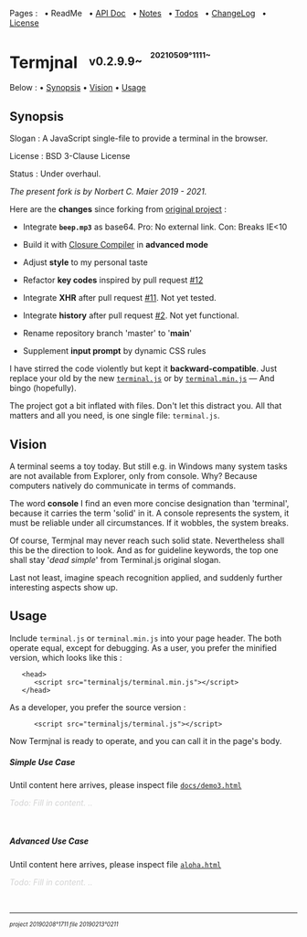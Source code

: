 ﻿Pages : &nbsp;
 • ReadMe &nbsp;
 • [API Doc](./docs/apidoc.md) &nbsp;
 • [Notes](./docs/notes.md) &nbsp;
 • [Todos](./docs/todos.md) &nbsp;
 • [ChangeLog](./docs/changelog.md) &nbsp;
 • [License](./docs/license.md)

# Termjnal &nbsp; <sup><sub>v0.2.9.9~ &nbsp; <sup><sup>20210509°1111~</sup></sup></sub></sup>

Below :
 • [Synopsis](#synopsis)
 • [Vision](#vision)
 • [Usage](#usage)

<a name="synopsis"></a>
## Synopsis

Slogan : A JavaScript single-file to provide a terminal in the browser.

License : BSD 3-Clause License

Status : Under overhaul.

_The present fork is by Norbert C. Maier 2019 - 2021._

Here are the **changes** since forking from
 [original project](https://github.com/eosterberg/terminaljs) :

- Integrate **`beep.mp3`** as base64.
   Pro: No external link. Con: Breaks IE<10

- Build it with [Closure Compiler](https://developers.google.com/closure/compiler/) in **advanced mode**

- Adjust **style** to my personal taste

- Refactor **key codes** inspired by pull request [#12](https://github.com/eosterberg/terminaljs/pull/12)

- Integrate **XHR** after pull request [#11](https://github.com/eosterberg/terminaljs/pull/11).
  Not yet tested.

- Integrate **history** after pull request [#2](https://github.com/eosterberg/terminaljs/pull/2).
  Not yet functional.

- Rename repository branch 'master' to '**main**'

- Supplement **input prompt** by dynamic CSS rules

I have stirred the code violently but kept it **backward-compatible**.
 Just replace your old by the new [`terminal.js`](./terminal.js)
 or by [`terminal.min.js`](./terminal.min.js) — And bingo (hopefully).

The project got a bit inflated with files. Don't let this distract you.
 All that matters and all you need, is one single file: `terminal.js`.

<a name="vision"></a>
## Vision

A terminal seems a toy today. But still e.g. in Windows many system
 tasks are not available from Explorer, only from console. Why?
 Because computers natively do communicate in terms of commands.

The word **console** I find an even more concise designation than 'terminal',
 because it carries the term 'solid' in it. A console represents the
 system, it must be reliable under all circumstances. If it wobbles,
 the system breaks.

Of course, Termjnal may never reach such solid state. Nevertheless shall
 this be the direction to look. And as for guideline keywords, the top one
 shall stay '*dead simple*' from Terminal.js original slogan.

Last not least, imagine speach recognition applied, and suddenly further
 interesting aspects show up.

<a name="usage"></a>
## Usage

Include `terminal.js` or `terminal.min.js` into your page header.
The both operate equal, except for debugging.
As a user, you prefer the minified version, which looks like this&nbsp;:

```
   <head>
      <script src="terminaljs/terminal.min.js"></script>
   </head>
```

As a developer, you prefer the source version :

```
      <script src="terminaljs/terminal.js"></script>
```

Now Termjnal is ready to operate, and you can call it in the page's body.

<a name="usage_simple"></a>
##### Simple Use Case

Until content here arrives, please inspect file
[`docs/demo3.html`](./docs/demo3.html)

*<span style="color:LightGray;">Todo: Fill in content. ..</span>*

&nbsp;

<a name="usage_advanced"></a>
##### Advanced Use Case

Until content here arrives, please inspect file
[`aloha.html`](./aloha.html)

*<span style="color:LightGray;">Todo: Fill in content. ..</span>*

&nbsp;

---

<sup><sub>*project 20190208°1711 file 20190213°0211*</sub></sup>
